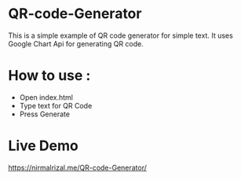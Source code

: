 # QR-code-Generator
This is a simple example of QR code generator for simple text.
It uses Google Chart Api for generating QR code.

# How to use :
- Open index.html<br>
- Type text for QR Code<br>
- Press Generate

# Live Demo
https://nirmalrizal.me/QR-code-Generator/
